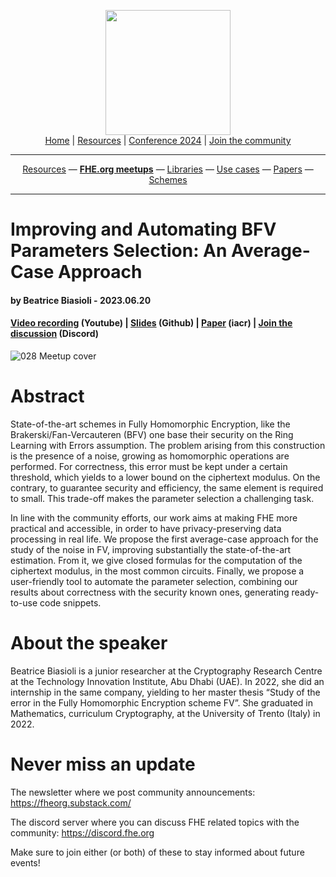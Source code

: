 <!-- Main header navigation -->
<p align="center">
  <img width="200" src="https://user-images.githubusercontent.com/5758427/180978488-db825482-5a58-4c7c-9589-c494a6f0be04.png"><br/>
  <a href="https://fhe-org.github.io">Home</a> | <a href="https://fhe-org.github.io/resources">Resources</a> | <a href="https://fhe-org.github.io/conferences/conference-2024/">Conference 2024</a> | <a href="https://fhe-org.github.io/community">Join the community</a>
</p>
<hr/>
<!-- /Main header navigation -->

<!-- Resource categories links -->
<p align="center">
  <a href="https://fhe-org.github.io/resources">Resources</a>
  —
  <a href="https://fhe-org.github.io/meetups"><b>FHE.org meetups</b></a>
  —
  <a href="https://fhe-org.github.io/resources/libraries">Libraries</a>
  —
  <a href="https://fhe-org.github.io/resources/use-cases">Use cases</a>
  —
  <a href="https://fhe-org.github.io/resources/papers">Papers</a>
  —
  <a href="https://fhe-org.github.io/resources/schemes">Schemes</a>
</p>
<hr/>
<!-- /Resource categories links -->

# Improving and Automating BFV Parameters Selection: An Average-Case Approach
#### by Beatrice Biasioli - 2023.06.20
#### <a href="https://www.youtube.com/watch?v=D9ua1eH4pUw&list=PLnbmMskCVh1chnSM8Jjy6Nk3IH6fpn7MM&index=1&t=12s">Video recording</a> (Youtube) | <a href="https://github.com/FHE-org/fhe-org.github.io/files/11818728/028.Improving.and.Automating.BFV.Parameters.pdf">Slides</a> (Github) | <a href="https://eprint.iacr.org/2023/600">Paper</a> (iacr) | <a href="https://discord.fhe.org">Join the discussion</a> (Discord)

![028 Meetup cover](https://github.com/FHE-org/fhe-org.github.io/assets/37557436/1fa3e21f-8c25-4295-b8e7-ee1f7fde75c2)

# Abstract

State-of-the-art schemes in Fully Homomorphic Encryption, like the Brakerski/Fan-Vercauteren (BFV) one base their security on the Ring Learning with Errors assumption. The problem arising from this construction is the presence of a noise, growing as homomorphic operations are performed. For correctness, this error must be kept under a certain threshold, which yields to a lower bound on the ciphertext modulus. On the contrary, to guarantee security and efficiency, the same element is required to small. This trade-off makes the parameter selection a challenging task.

In line with the community efforts, our work aims at making FHE more practical and accessible, in order to have privacy-preserving data processing in real life. We propose the first average-case approach for the study of the noise in FV, improving substantially the state-of-the-art estimation. From it, we give closed formulas for the computation of the ciphertext modulus, in the most common circuits. Finally, we propose a user-friendly tool to automate the parameter selection, combining our results about correctness with the security known ones, generating ready-to-use code snippets.

# About the speaker

Beatrice Biasioli is a junior researcher at the Cryptography Research Centre at the Technology Innovation Institute, Abu Dhabi (UAE). In 2022, she did an internship in the same company, yielding to her master thesis “Study of the error in the Fully Homomorphic Encryption scheme FV”. She graduated in Mathematics, curriculum Cryptography, at the University of Trento (Italy) in 2022.
 
# Never miss an update

The newsletter where we post community announcements: https://fheorg.substack.com/

The discord server where you can discuss FHE related topics with the community: https://discord.fhe.org

Make sure to join either (or both) of these to stay informed about future events!
